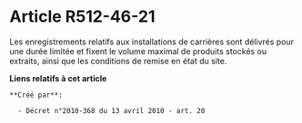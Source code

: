 # Article R512-46-21

Les enregistrements relatifs aux installations de carrières sont délivrés pour une durée limitée et fixent le volume maximal
de produits stockés ou extraits, ainsi que les conditions de remise en état du site.

**Liens relatifs à cet article**

	**Créé par**:

	  - Décret n°2010-368 du 13 avril 2010 - art. 20
